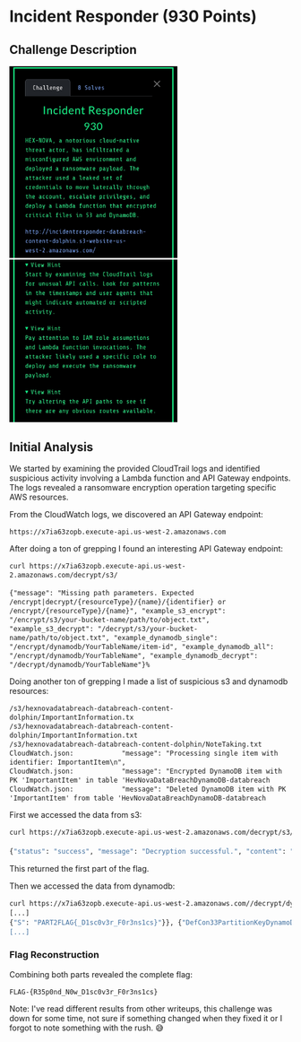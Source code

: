 # Incident Responder (930 Points)

## Challenge Description

<img src="./Incident_Responder_930pts_part1.jpg" width="300">
<img src="./Incident_Responder_930pts_part2.jpg" width="300">

## Initial Analysis
We started by examining the provided CloudTrail logs and identified suspicious activity involving a Lambda function and API Gateway endpoints. The logs revealed a ransomware encryption operation targeting specific AWS resources.

From the CloudWatch logs, we discovered an API Gateway endpoint:
```
https://x7ia63zopb.execute-api.us-west-2.amazonaws.com
```

After doing a ton of grepping I found an interesting API Gateway endpoint:
```
curl https://x7ia63zopb.execute-api.us-west-2.amazonaws.com/decrypt/s3/

{"message": "Missing path parameters. Expected /encrypt|decrypt/{resourceType}/{name}/{identifier} or /encrypt/{resourceType}/{name}", "example_s3_encrypt": "/encrypt/s3/your-bucket-name/path/to/object.txt", "example_s3_decrypt": "/decrypt/s3/your-bucket-name/path/to/object.txt", "example_dynamodb_single": "/encrypt/dynamodb/YourTableName/item-id", "example_dynamodb_all": "/encrypt/dynamodb/YourTableName", "example_dynamodb_decrypt": "/decrypt/dynamodb/YourTableName"}%
```

Doing another ton of grepping I made a list of suspicious s3 and dynamodb resources:
```
/s3/hexnovadatabreach-databreach-content-dolphin/ImportantInformation.tx
/s3/hexnovadatabreach-databreach-content-dolphin/ImportantInformation.txt
/s3/hexnovadatabreach-databreach-content-dolphin/NoteTaking.txt
CloudWatch.json:            "message": "Processing single item with identifier: ImportantItem\n",
CloudWatch.json:            "message": "Encrypted DynamoDB item with PK 'ImportantItem' in table 'HevNovaDataBreachDynamoDB-databreach
CloudWatch.json:            "message": "Deleted DynamoDB item with PK 'ImportantItem' from table 'HevNovaDataBreachDynamoDB-databreach
```


First we accessed the data from s3:
```bash
curl https://x7ia63zopb.execute-api.us-west-2.amazonaws.com/decrypt/s3/hexnovadatabreach-databreach-content-dolphin/ImportantInformation.txt

{"status": "success", "message": "Decryption successful.", "content": "PART1FLAG{R35p0nd_N0w}\n"}
```

This returned the first part of the flag.

Then we accessed the data from dynamodb:
```bash
curl https://x7ia63zopb.execute-api.us-west-2.amazonaws.com//decrypt/dynamodb/HevNovaDataBreachDynamoDB-databreach
[...]
{"S": "PART2FLAG{_D1sc0v3r_F0r3ns1cs}"}}, {"DefCon33PartitionKeyDynamoDB
[...]
```

### Flag Reconstruction
Combining both parts revealed the complete flag:
```
FLAG-{R35p0nd_N0w_D1sc0v3r_F0r3ns1cs}
```

Note: I've read different results from other writeups, this challenge was down for some time, not sure if something changed when they fixed it or I forgot to note something with the rush. 😅